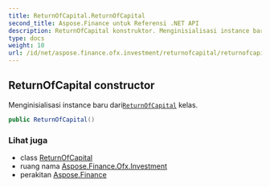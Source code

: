 ```yaml
---
title: ReturnOfCapital.ReturnOfCapital
second_title: Aspose.Finance untuk Referensi .NET API
description: ReturnOfCapital konstruktor. Menginisialisasi instance baru dariReturnOfCapital kelas.
type: docs
weight: 10
url: /id/net/aspose.finance.ofx.investment/returnofcapital/returnofcapital/
---
```

## ReturnOfCapital constructor

Menginisialisasi instance baru dari[`ReturnOfCapital`](../) kelas.

```csharp
public ReturnOfCapital()
```

### Lihat juga

* class [ReturnOfCapital](../)
* ruang nama [Aspose.Finance.Ofx.Investment](../../returnofcapital/)
* perakitan [Aspose.Finance](../../../)


